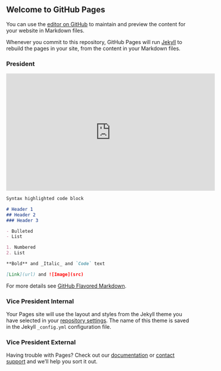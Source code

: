 ## Welcome to GitHub Pages

You can use the [editor on GitHub](https://github.com/TEWH/Election-Website/edit/main/docs/index.md) to maintain and preview the content for your website in Markdown files.

Whenever you commit to this repository, GitHub Pages will run [Jekyll](https://jekyllrb.com/) to rebuild the pages in your site, from the content in your Markdown files.

### President

<iframe width="560" height="315" src="https://www.youtube.com/embed/WEcx6IOqV84" title="YouTube video player" frameborder="0" allow="accelerometer; autoplay; clipboard-write; encrypted-media; gyroscope; picture-in-picture" allowfullscreen></iframe>

```markdown
Syntax highlighted code block

# Header 1
## Header 2
### Header 3

- Bulleted
- List

1. Numbered
2. List

**Bold** and _Italic_ and `Code` text

[Link](url) and ![Image](src)
```

For more details see [GitHub Flavored Markdown](https://guides.github.com/features/mastering-markdown/).

### Vice President Internal

Your Pages site will use the layout and styles from the Jekyll theme you have selected in your [repository settings](https://github.com/TEWH/Election-Website/settings). The name of this theme is saved in the Jekyll `_config.yml` configuration file.

### Vice President External

Having trouble with Pages? Check out our [documentation](https://docs.github.com/categories/github-pages-basics/) or [contact support](https://support.github.com/contact) and we’ll help you sort it out.
